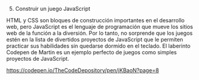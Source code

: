 5. Construir un juego JavaScript

HTML y CSS son bloques de construcción importantes en el desarrollo web, pero JavaScript es el lenguaje de programación que mueve los sitios web de la función a la diversión. Por lo tanto, no sorprende que los juegos estén en la lista de divertidos proyectos de JavaScript que le permiten practicar sus habilidades sin quedarse dormido en el teclado. El laberinto Codepen de Martin es un ejemplo perfecto de juegos como simples proyectos de JavaScript.

https://codepen.io/TheCodeDepository/pen/jKBaoN?page=8